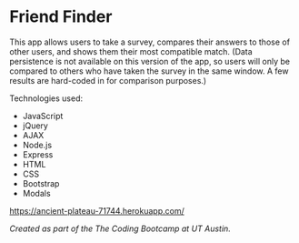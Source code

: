 # Friend Finder

This app allows users to take a survey, compares their answers to those of other users, and shows them their most compatible match. (Data persistence is not available on this version of the app, so users will only be compared to others who have taken the survey in the same window. A few results are hard-coded in for comparison purposes.)

Technologies used:

* JavaScript
* jQuery
* AJAX
* Node.js
* Express
* HTML
* CSS
* Bootstrap
* Modals

https://ancient-plateau-71744.herokuapp.com/

*Created as part of the The Coding Bootcamp at UT Austin.* 